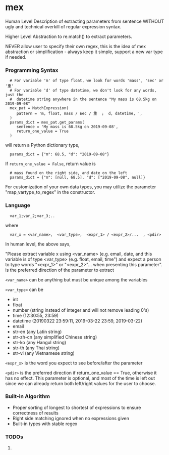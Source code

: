 # mex

Human Level Description of extracting parameters from sentence WITHOUT
ugly and technical overkill of regular expression syntax.

Higher Level Abstraction to re.match() to extract parameters.

NEVER allow user to specify their own regex, this is the idea of mex
abstraction or simplification - always keep it simple, support a new
var type if needed.


### Programming Syntax

```
  # For variable 'm' of type float, we look for words 'mass', 'вес' or '重'
  # For variable 'd' of type datetime, we don't look for any words, just the
  #  datetime string anywhere in the sentence "My mass is 68.5kg on 2019-09-08"
  mex_pat = MatchExpression(
     pattern = 'm, float, mass / вес / 重  ;  d, datetime, ',
  )
  params_dict = mex_pat.get_params(
     sentence = 'My mass is 68.5kg on 2019-09-08',
     return_one_value = True
  )
```

will return a Python dictionary type,

```
  params_dict = {"m": 68.5, "d": "2019-09-08"}
```

If ```return_one_value = False```, return value is

```
  # mass found on the right side, and date on the left
  params_dict = {"m": [null, 68.5], "d": ["2019-09-08", null]}
```

For customization of your own data types, you may utilize the parameter
"map_vartype_to_regex" in the constructor.


### Language
```
  var_1;var_2;var_3;..
```
where
```
  var_x = <var_name>,  <var_type>,  <expr_1> / <expr_2>/...  , <pdir> 
```
In human level, the above says,

  "Please extract variable x using <var_name> (e.g. email, date,
  and this variable is of type <var_type> (e.g. float, email, time")
  and expect a person to type words "<expr_1>" or "<expr_2>"...
  when presenting this parameter". <pdir> is the preferred direction of
  the parameter to extract 

```<var_name>```
  can be anything but must be unique among the variables

```<var_type>```
  can be
   - int
   - float
   - number (string instead of integer and will not remove leading 0's)
   - time (12:30:55, 23:59)
   - datetime (20190322 23:59:11, 2019-03-22 23:59, 2019-03-22)
   - email
   - str-en (any Latin string)
   - str-zh-cn (any simplified Chinese string)
   - str-ko (any Hangul string)
   - str-th (any Thai string)
   - str-vi (any Vietnamese string)
   
```<expr_x>```
  is the word you expect to see before/after the parameter

```<pdir>```
  is the preferred direction if return_one_value == True, otherwise it
  has no effect.
  This parameter is optional, and most of the time is left out since we
  can already return both left/right values for the user to choose.


### Built-in Algorithm

  - Proper sorting of longest to shortest of expressions to ensure
    correctness of results
  - Right side matching ignored when no expressions given
  - Built-in types with stable regex


### TODOs

  1. 